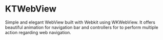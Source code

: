# KTWebView
Simple and elegant WebView built with Webkit using WKWebView. It offers beautiful animation for navigation bar and controllers for to perform multiple action regarding web navigation.
